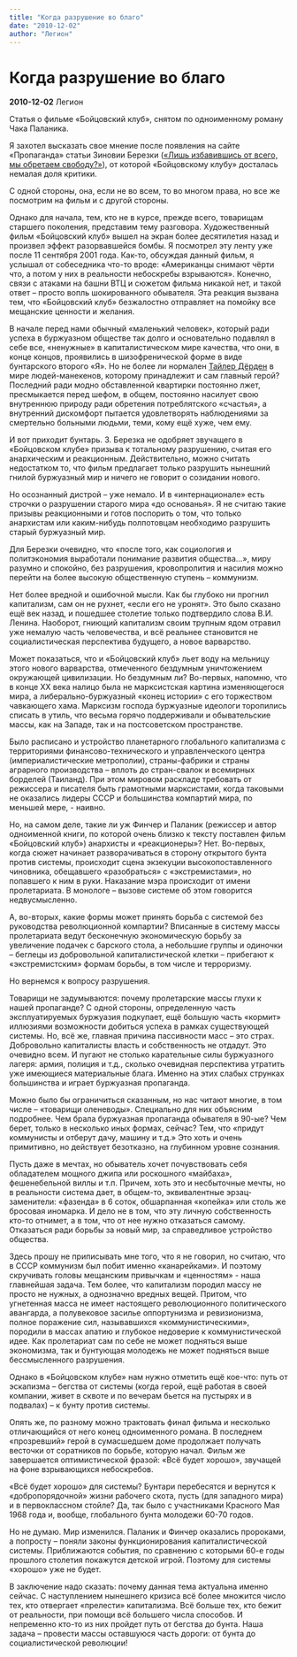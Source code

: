 ```yaml
---
title: "Когда разрушение во благо"
date: "2010-12-02"
author: "Легион"
---
```


# Когда разрушение во благо

**2010-12-02** Легион

Статья о фильме «Бойцовский клуб», снятом по одноименному роману Чака Паланика.

Я захотел высказать свое мнение после появления на сайте «Пропаганда» статьи Зиновии Березки ([«Лишь избавившись от всего, мы обретаем свободу?»](/article.php@id=1238.html)), от которой «Бойцовскому клубу» досталась немалая доля критики.

С одной стороны, она, если не во всем, то во многом права, но все же посмотрим на фильм и с другой стороны.

Однако для начала, тем, кто не в курсе, прежде всего, товарищам старшего поколения, представим тему разговора. Художественный фильм «Бойцовский клуб» вышел на экран более десятилетия назад и произвел эффект разорвавшейся бомбы. Я посмотрел эту ленту уже после 11 сентября 2001 года. Как-то, обсуждая данный фильм, я услышал от собеседника что-то вроде: «Американцы снимают чёрти что, а потом у них в реальности небоскребы взрываются». Конечно, связи с атаками на башни ВТЦ и сюжетом фильма никакой нет, и такой ответ – просто вопль шокированного обывателя. Эта реакция вызвана тем, что «Бойцовский клуб» безжалостно отправляет на помойку все мещанские ценности и желания.

В начале перед нами обычный «маленький человек», который ради успеха в буржуазном обществе так долго и основательно подавлял в себе все, «ненужные» в капиталистическом мире качества, что они, в конце концов, проявились в шизофренической форме в виде бунтарского второго «Я». Но не более ли нормален [Тайлер Дёрден](http://ru.wikipedia.org/wiki/%D0%A2%D0%B0%D0%B9%D0%BB%D0%B5%D1%80_%D0%94%D1%91%D1%80%D0%B4%D0%B5%D0%BD) в мире людей-манекенов, которому принадлежит и сам главный герой? Последний ради модно обставленной квартирки постоянно лжет, пресмыкается перед шефом, в общем, постоянно насилует свою внутреннюю природу ради обретения потреблятского «счастья», а внутренний дискомфорт пытается удовлетворять наблюдениями за смертельно больными людьми, теми, кому ещё хуже, чем ему.

И вот приходит бунтарь. З. Березка не одобряет звучащего в «Бойцовском клубе» призыва к тотальному разрушению, считая его анархическим и реакционным. Действительно, можно считать недостатком то, что фильм предлагает только разрушить нынешний гнилой буржуазный мир и ничего не говорит о созидании нового.

Но осознанный дистрой – уже немало. И в «интернационале» есть строчки о разрушении старого мира «до основанья». Я не считаю такие призывы реакционными и готов поспорить о том, что только анархистам или каким-нибудь полпотовцам необходимо разрушить старый буржуазный мир.

Для Березки очевидно, что «после того, как социология и политэкономия выработали понимание развития общества…», миру разумно и спокойно, без разрушения, кровопролития и насилия можно перейти на более высокую общественную ступень – коммунизм.

Нет более вредной и ошибочной мысли. Как бы глубоко ни прогнил капитализм, сам он не рухнет, «если его не уронят». Это было сказано ещё век назад, и пошедшее столетие только подтвердило слова В.И. Ленина. Наоборот, гниющий капитализм своим трупным ядом отравил уже немалую часть человечества, и всё реальнее становится не социалистическая перспектива будущего, а новое варварство.

Может показаться, что и «Бойцовский клуб» льет воду на мельницу этого нового варварства, отмеченного бездумным уничтожением окружающей цивилизации. Но бездумным ли? Во-первых, напомню, что в конце ХХ века налицо была не марксистская картина изменяющегося мира, а либерально-буржуазный «конец истории» с его торжеством чавкающего хама. Марксизм господа буржуазные идеологи торопились списать в утиль, что весьма горячо поддерживали и обывательские массы, как на Западе, так и на постсоветском пространстве.

Было расписано и устройство планетарного глобального капитализма с территориями финансово-технического и управленческого центра (империалистические метрополии), страны-фабрики и страны аграрного производства – вплоть до стран-свалок и всемирных борделей (Таиланд). При этом мировом раскладе требовать от режиссера и писателя быть грамотными марксистами, когда таковыми не оказались лидеры СССР и большинства компартий мира, по меньшей мере, - наивно.

Но, на самом деле, такие ли уж Финчер и Паланик (режиссер и автор одноименной книги, по которой очень близко к тексту поставлен фильм «Бойцовский клуб») анархисты и «реакционеры»? Нет. Во-первых, когда сюжет начинает разворачиваться в сторону открытого бунта против системы, происходит сцена экзекуции высокопоставленного чиновника, обещавшего «разобраться» с «экстремистами», но попавшего к ним в руки. Наказание мэра происходит от имени пролетариата. В монологе – вызове системе об этом говорится недвусмысленно.

А, во-вторых, какие формы может принять борьба с системой без руководства революционной компартии? Вписанные в систему массы пролетариата ведут бесконечную экономическую борьбу за увеличение подачек с барского стола, а небольшие группы и одиночки – беглецы из добровольной капиталистической клетки – прибегают к «экстремистским» формам борьбы, в том числе и терроризму.

Но вернемся к вопросу разрушения.

Товарищи не задумываются: почему пролетарские массы глухи к нашей пропаганде? С одной стороны, определенную часть эксплуатируемых буржуазия подкупает, ещё большую часть «кормит» иллюзиями возможности добиться успеха в рамках существующей системы. Но, всё же, главная причина пассивности масс – это страх. Добровольно капиталисты власть и собственность не отдадут. Это очевидно всем. И пугают не столько карательные силы буржуазного лагеря: армия, полиция и т.д., сколько очевидная перспектива утратить уже имеющиеся материальные блага. Именно на этих слабых струнках большинства и играет буржуазная пропаганда.

Можно было бы ограничиться сказанным, но нас читают многие, в том числе – «товарищи оленеводы». Специально для них объясним подробнее. Чем брала буржуазная пропаганда обывателя в 90-ые? Чем берет, только в несколько иных формах, сейчас? Тем, что «придут коммунисты и отберут дачу, машину и т.д.» Это хоть и очень примитивно, но действует безотказно, на глубинном уровне сознания.

Пусть даже в мечтах, но обыватель хочет почувствовать себя обладателем мощного джипа или роскошного «майбаха», фешенебельной виллы и т.п. Причем, хоть это и несбыточные мечты, но в реальности система дает, в общем-то, эквивалентные эрзац-заменители: «фазенда» в 6 соток, обшарпанная «копейка» или столь же бросовая иномарка. И дело не в том, что эту личную собственность кто-то отнимет, а в том, что от нее нужно отказаться самому. Отказаться ради борьбы за новый мир, за справедливое устройство общества.

Здесь прошу не приписывать мне того, что я не говорил, но считаю, что в СССР коммунизм был побит именно «канарейками». И поэтому скручивать головы мещанским привычкам и «ценностям» - наша главнейшая задача. Тем более, что капитализм породил массу не просто не нужных, а однозначно вредных вещей. Притом, что угнетенная масса не имеет настоящего революционного политического авангарда, а полувековое засилье оппортунизма и ревизионизма, полное поражение сил, называвшихся «коммунистическими», породили в массах апатию и глубокое недоверие к коммунистической идее. Как пролетариат сам по себе не может подняться выше экономизма, так и бунтующая молодежь не может подняться выше бессмысленного разрушения.

Однако в «Бойцовском клубе» нам нужно отметить ещё кое-что: путь от эскапизма – бегства от системы (когда герой, ещё работая в своей компании, живет в сквоте и по вечерам бьется на пустырях и в подвалах) – к бунту против системы.

Опять же, по разному можно трактовать финал фильма и несколько отличающийся от него конец одноименного романа. В последнем «прозревший» герой в сумасшедшем доме продолжает получать весточки от соратников по борьбе, которую начал. Фильм же завершается оптимистической фразой: «Всё будет хорошо», звучащей на фоне взрывающихся небоскребов.

«Всё будет хорошо» для системы? Бунтари перебесятся и вернутся к «добропорядочной» жизни рабочего скота, пусть (для западного мира) и в первоклассном стойле? Да, так было с участниками Красного Мая 1968 года и, вообще, глобального бунта молодежи 60-70 годов.

Но не думаю. Мир изменился. Паланик и Финчер оказались пророками, а попросту – поняли законы функционирования капиталистической системы. Приближаются события, по сравнению с которыми 60-е годы прошлого столетия покажутся детской игрой. Поэтому для системы «хорошо» уже не будет.

В заключение надо сказать: почему данная тема актуальна именно сейчас. С наступлением нынешнего кризиса всё более множится число тех, кто отвергает «прелести» капитализма. Всё больше тех, кто бежит от реальности, при помощи всё большего числа способов. И непременно кто-то из них пройдет путь от бегства до бунта. Наша задача – провести массы оставшуюся часть дороги: от бунта до социалистической революции!